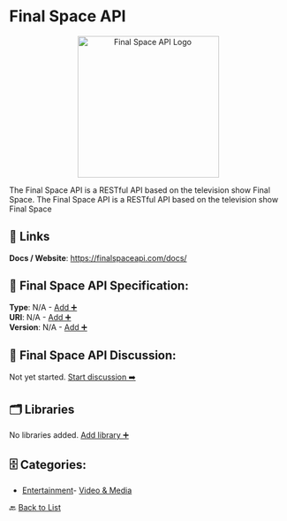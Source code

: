 # Final Space API
<p align="center">
    <img width="256" src="https://raw.githubusercontent.com/apis-list/apis-list/main/apis/final-space-api/logo_256x256.png" alt="Final Space API Logo"/>
</p>
The Final Space API is a RESTful API based on the television show Final Space.  The Final Space API is a RESTful API based on the television show Final Space

##  🔗 Links
**Docs / Website**: https://finalspaceapi.com/docs/

## 🧬 Final Space API Specification:
**Type**: N/A - [Add ➕](https://github.com/apis-list/apis-list/edit/main/apis.yaml#L6494)  
**URI**: N/A - [Add ➕](https://github.com/apis-list/apis-list/edit/main/apis.yaml#L6494)  
**Version**: N/A - [Add ➕](https://github.com/apis-list/apis-list/edit/main/apis.yaml#L6494)

## 💬 Final Space API Discussion:
Not yet started. [Start discussion ➡️](https://github.com/apis-list/apis-list/discussions/new)

## 🗂️ Libraries

No libraries added. [Add library ➕](https://github.com/apis-list/apis-list/edit/main/apis.yaml#L6494)    


## 🗄️ Categories:
- [Entertainment](https://github.com/apis-list/apis-list#entertainment-)- [Video & Media](https://github.com/apis-list/apis-list#video--media-)

🔙  [Back to List](https://github.com/apis-list/apis-list)
